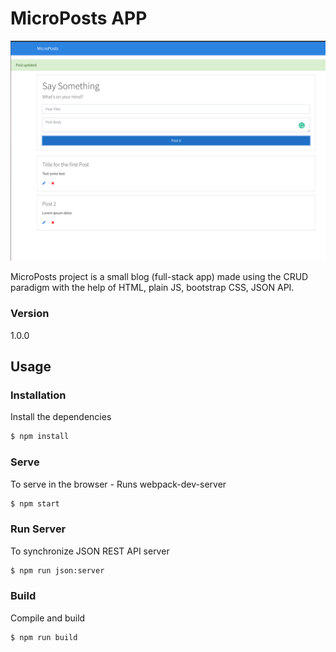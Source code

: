 # MicroPosts APP

![](public/images/app.png)

MicroPosts project is a small blog (full-stack app) made using the CRUD paradigm with the help of HTML, plain JS, bootstrap CSS, JSON API.

### Version

1.0.0

## Usage

### Installation

Install the dependencies

```sh
$ npm install
```

### Serve

To serve in the browser - Runs webpack-dev-server

```sh
$ npm start
```

### Run Server

To synchronize JSON REST API server

```sh
$ npm run json:server
```

### Build

Compile and build

```sh
$ npm run build
```
